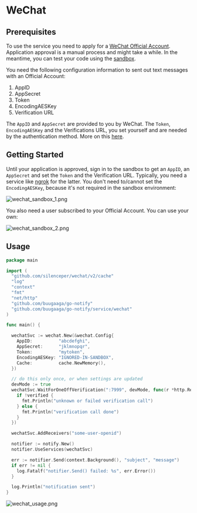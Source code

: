 # WeChat

## Prerequisites

To use the service you need to apply for a [WeChat Official Account](https://mp.weixin.qq.com).
Application approval is a manual process and might take a while. In the meantime, you
can test your code using the [sandbox](https://developers.weixin.qq.com/sandbox).

You need the following configuration information to sent out text messages with an Official Account:

1. AppID
2. AppSecret
3. Token
4. EncodingAESKey
5. Verification URL

The `AppID` and `AppSecret` are provided to you by WeChat. The `Token`, `EncodingAESKey` and
the Verifications URL, you set yourself and are needed by the authentication method. More on
this [here](https://developers.weixin.qq.com/doc/offiaccount/en/Basic_Information/Access_Overview.html).

## Getting Started

Until your application is approved, sign in to the sandbox to get an `AppID`, an `AppSecret` and
set the `Token` and the Verification URL. Typically, you need a service like [ngrok](https://ngrok.com/)
for the latter. You don't need to/cannot set the `EncodingAESKey`, because it's not required in the
sandbox environment:

![wechat_sandbox_1.png](img/wechat_sandbox_1.png)

You also need a user subscribed to your Official Account. You can use your own:

![wechat_sandbox_2.png](img/wechat_sandbox_2.png)

## Usage

```go
package main

import (
  "github.com/silenceper/wechat/v2/cache"
  "log"
  "context"
  "fmt"
  "net/http"
  "github.com/buugaaga/go-notify"
  "github.com/buugaaga/go-notify/service/wechat"
)

func main() {

  wechatSvc := wechat.New(&wechat.Config{
    AppID:          "abcdefghi",
    AppSecret:      "jklmnopqr",
    Token:          "mytoken",
    EncodingAESKey: "IGNORED-IN-SANDBOX",
    Cache:          cache.NewMemory(),
  })

  // do this only once, or when settings are updated
  devMode := true
  wechatSvc.WaitForOneOffVerification(":7999", devMode, func(r *http.Request, verified bool) {
    if !verified {
      fmt.Println("unknown or failed verification call")
    } else {
      fmt.Println("verification call done")
    }
  })

  wechatSvc.AddReceivers("some-user-openid")

  notifier := notify.New()
  notifier.UseServices(wechatSvc)

  err := notifier.Send(context.Background(), "subject", "message")
  if err != nil {
    log.Fatalf("notifier.Send() failed: %s", err.Error())
  }

  log.Println("notification sent")
}
```

![wechat_usage.png](img/wechat_usage.png)
